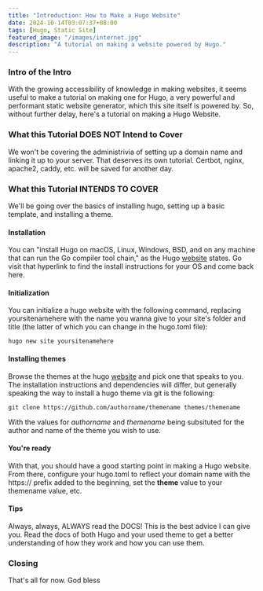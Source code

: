 ```yaml
---
title: "Introduction: How to Make a Hugo Website"
date: 2024-10-14T03:07:37+08:00
tags: [Hugo, Static Site]
featured_image: "/images/internet.jpg"
description: "A tutorial on making a website powered by Hugo."
---
```


### Intro of the Intro

With the growing accessibility of knowledge in making websites, it seems useful to make a tutorial on making one for Hugo, a very powerful and performant static website generator, which this site itself is powered by. So, without further delay, here's a tutorial on making a Hugo Website.

### What this Tutorial DOES NOT Intend to Cover

We won't be covering the administrivia of setting up a domain name and linking it up to your server. That deserves its own tutorial. Certbot, nginx, apache2, caddy, etc. will be saved for another day.

### What this Tutorial INTENDS TO COVER

We'll be going over the basics of installing hugo, setting up a basic template, and installing a theme.

#### Installation

You can "install Hugo on macOS, Linux, Windows, BSD, and on any machine that can run the Go compiler tool chain," as the Hugo [website](https://gohugo.io/installation/) states. Go visit that hyperlink to find the install instructions for your OS and come back here.

#### Initialization

You can initialize a hugo website with the following command, replacing yoursitenamehere with the name you wanna give to your site's folder and title (the latter of which you can change in the hugo.toml file):

``` 
hugo new site yoursitenamehere
```

#### Installing themes

Browse the themes at the hugo [website](https://themes.gohugo.io/) and pick one that speaks to you. The installation instructions and dependencies will differ, but generally speaking the way to install a hugo theme via git is the following:

```
git clone https://github.com/authorname/themename themes/themename
```

With the values for _authorname_ and _themename_ being subsituted for the author and name of the theme you wish to use.

#### You're ready

With that, you should have a good starting point in making a Hugo website. From there, configure your hugo.toml to reflect your domain name with the https:// prefix added to the beginning, set the **theme** value to your themename value, etc.

#### Tips

Always, always, ALWAYS read the DOCS! This is the best advice I can give you. Read the docs of both Hugo and your used theme to get a better understanding of how they work and how you can use them.


### Closing

That's all for now. God bless

